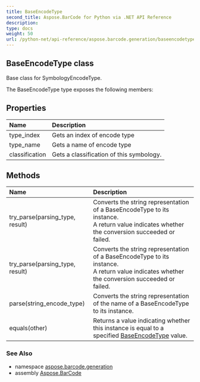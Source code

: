 ```yaml
---
title: BaseEncodeType
second_title: Aspose.BarCode for Python via .NET API Reference
description: 
type: docs
weight: 50
url: /python-net/api-reference/aspose.barcode.generation/baseencodetype/
---
```


## BaseEncodeType class

Base class for SymbologyEncodeType.

The BaseEncodeType type exposes the following members:
## Properties
| Name | Description |
| :- | :- |
|type_index|Gets an index of encode type|
|type_name|Gets a name of encode type|
|classification|Gets a classification of this symbology.|
## Methods
| Name | Description |
| :- | :- |
|try_parse(parsing_type, result)|Converts the string representation of a BaseEncodeType to its instance.<br/>            A return value indicates whether the conversion succeeded or failed.|
|try_parse(parsing_type, result)|Converts the string representation of a BaseEncodeType to its instance.<br/>            A return value indicates whether the conversion succeeded or failed.|
|parse(string_encode_type)|Converts the string representation of the name of a BaseEncodeType to its instance.|
|equals(other)|Returns a value indicating whether this instance is equal to a specified [BaseEncodeType](/barcode/python-net/api-reference/aspose.barcode.generation/baseencodetype/) value.|

### See Also

* namespace [aspose.barcode.generation](/barcode/python-net/api-reference/aspose.barcode.generation/)
* assembly [Aspose.BarCode](/barcode/python-net/api-reference/)

